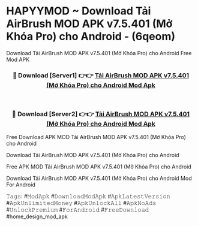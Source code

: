 # HAPYYMOD ~ Download Tải AirBrush MOD APK v7.5.401 (Mở Khóa Pro) cho Android - (6qeom)
Download Tải AirBrush MOD APK v7.5.401 (Mở Khóa Pro) cho Android Free Mod APK

<div align="center">
<h3>🔴 Download [Server1] 👉👉 <a href="https://apk-comot.site?title=Tải_AirBrush_MOD_APK_v7.5.401_(Mở_Khóa_Pro)_cho_Android">Tải AirBrush MOD APK v7.5.401 (Mở Khóa Pro) cho Android Mod Apk</a></h3><br>

<h3>🔴 Download [Server2] 👉👉 <a href="https://apk-comot.site?title=Tải_AirBrush_MOD_APK_v7.5.401_(Mở_Khóa_Pro)_cho_Android">Tải AirBrush MOD APK v7.5.401 (Mở Khóa Pro) cho Android Mod Apk</a></h3>
</div>


Free Download APK MOD Tải AirBrush MOD APK v7.5.401 (Mở Khóa Pro) cho Android

Download Tải AirBrush MOD APK v7.5.401 (Mở Khóa Pro) cho Android 

Free APK MOD Tải AirBrush MOD APK v7.5.401 (Mở Khóa Pro) cho Android 

Download Tải AirBrush MOD APK v7.5.401 (Mở Khóa Pro) cho Android Mod For Android

𝚃𝚊𝚐𝚜: #𝙼𝚘𝚍𝙰𝚙𝚔 #𝙳𝚘𝚠𝚗𝚕𝚘𝚊𝚍𝙼𝚘𝚍𝙰𝚙𝚔 #𝙰𝚙𝚔𝙻𝚊𝚝𝚎𝚜𝚝𝚅𝚎𝚛𝚜𝚒𝚘𝚗 #𝙰𝚙𝚔𝚄𝚗𝚕𝚒𝚖𝚒𝚝𝚎𝚍𝙼𝚘𝚗𝚎𝚢 #𝙰𝚙𝚔𝚄𝚗𝚕𝚘𝚌𝚔𝙰𝚕𝚕 #𝙰𝚙𝚔𝙽𝚘𝙰𝚍𝚜 #𝚄𝚗𝚕𝚘𝚌𝚔𝙿𝚛𝚎𝚖𝚒𝚞𝚖 #𝙵𝚘𝚛𝙰𝚗𝚍𝚛𝚘𝚒𝚍 #𝙵𝚛𝚎𝚎𝙳𝚘𝚠𝚗𝚕𝚘𝚊𝚍 #home_design_mod_apk
